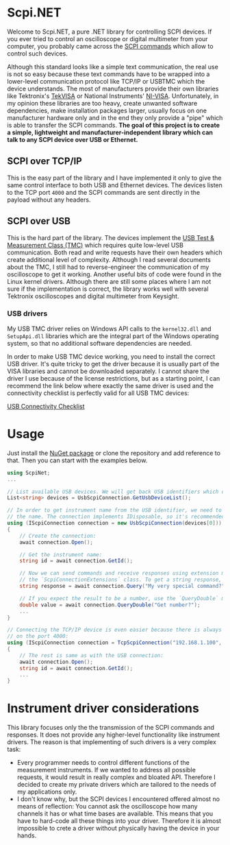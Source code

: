 # Scpi.NET

Welcome to Scpi.NET, a pure .NET library for controlling SCPI devices. If you ever tried to control
an oscilloscope or digital multimeter from your computer, you probably came across the
[SCPI commands](https://en.wikipedia.org/wiki/Standard_Commands_for_Programmable_Instruments)
which allow to control such devices.

Although this standard looks like a simple text communication, the real use is not so easy because these
text commands have to be wrapped into a lower-level communication protocol like TCP/IP or USBTMC which the device
understands. The most of manufacturers provide their own libraries like Tektronix's
[TekVISA](https://www.tek.com/en/support/software/driver/tekvisa-connectivity-software-v411)
or National Instruments' [NI-VISA](https://www.ni.com/en/support/downloads/drivers/download.ni-visa.html#484351).
Unfortunately, in my opinion these libraries are too heavy, create unwanted software dependencies,
make installation packages larger, usually focus on one manufacturer hardware only and in the end they
only provide a "pipe" which is able to transfer the SCPI commands. **The goal of this project is to create a simple,
lightweight and manufacturer-independent library which can talk to any SCPI device over USB or Ethernet.**

## SCPI over TCP/IP

This is the easy part of the library and I have implemented it only to give the same control interface
to both USB and Ethernet devices. The devices listen to the TCP port `4000` and the SCPI commands are sent
directly in the payload without any headers.

## SCPI over USB

This is the hard part of the library. The devices implement the
[USB Test & Measurement Class (TMC)](https://www.usb.org/document-library/test-measurement-class-specification)
which requires quite low-level USB communication. Both read and write requests have their own headers which
create additional level of complexity. Although I read several documents about the TMC, I still had to
reverse-engineer the communication of my oscilloscope to get it working. Another useful bits of code
were found in the Linux kernel drivers. Although there are still some places where I am not sure if the
implementation is correct, the library works well with several Tektronix oscilloscopes and digital multimeter
from Keysight.

### USB drivers

My USB TMC driver relies on Windows API calls to the `kernel32.dll` and `SetupApi.dll` libraries which are
the integral part of the Windows operating system, so that no additional software dependencies are needed.

In order to make USB TMC device working, you need to install the correct USB driver. It's quite tricky to get
the driver because it is usually part of the VISA libraries and cannot be downloaded separately. I cannot share
the driver I use because of the license restrictions, but as a starting point, I can recommend the link below
where exactly the same driver is used and the connectivity checklist is perfectly valid for all USB TMC devices:

[USB Connectivity Checklist](https://www.siglenteu.com/operating-tip/usb-connectivity-checklist/)

# Usage

Just install the [NuGet package](https://www.nuget.org/packages/ScpiNet) or clone the repository and add
reference to that. Then you can start with the examples below.


```csharp
using ScpiNet;
...

// List available USB devices. We will get back USB identifiers which can be used to open the device.
List<string> devices = UsbScpiConnection.GetUsbDeviceList();

// In order to get instrument name from the USB identifier, we need to open the device and ask it for
// the name. The connection implements IDisposable, so it's recommended to use it in the using block.
using (IScpiConnection connection = new UsbScpiConnection(devices[0]))
{
	// Create the connection:
	await connection.Open();

	// Get the instrument name:
	string id = await connection.GetId();

	// Now we can send commands and receive responses using extension methods defined in
	// the `ScpiConnectionExtensions` class. To get a string response, use the `Query` method:
	string response = await connection.Query("My very special command?");

	// If you expect the result to be a number, use the `QueryDouble` method instead:
	double value = await connection.QueryDouble("Get number?");
	...
}

// Connecting the TCP/IP device is even easier because there is always one device listening
// on the port 4000:
using (IScpiConnection connection = TcpScpiConnection("192.168.1.100", 4000))
{
	// The rest is same as with the USB connection:
	await connection.Open();
	string id = await connection.GetId();
	...
}
```

# Instrument driver considerations

This library focuses only the the transmission of the SCPI commands and responses. It does not provide
any higher-level functionality like instrument drivers. The reason is that implementing of such drivers
is a very complex task:

- Every programmer needs to control different functions of the measurement instruments. If we wanted to
  address all possible requests, it would result in really complex and bloated API. Therefore I decided
  to create my private drivers which are tailored to the needs of my applications only.
- I don't know why, but the SCPI devices I encountered offered almost no means of reflection: You cannot
  ask the oscilloscope how many channels it has or what time bases are available. This means that you
  have to hard-code all these things into your driver. Therefore it is almost impossible to crete a driver
  without physically having the device in your hands.